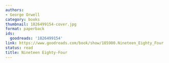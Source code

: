 ```yaml
---
authors:
- George Orwell
category: books
thumbnail: 1826499154-cover.jpg
format: paperback
ids:
  goodreads: '1826499154'
link: https://www.goodreads.com/book/show/185900.Nineteen_Eighty_Four
status: read
title: Nineteen Eighty-Four
---
```

